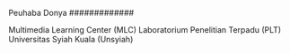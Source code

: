Peuhaba Donya
#############

Multimedia Learning Center (MLC)
Laboratorium Penelitian Terpadu (PLT)
Universitas Syiah Kuala (Unsyiah)